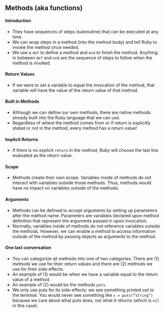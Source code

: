## Methods (aka functions)
#### Introduction
- They have sequences of steps (subroutine) that can be executed at any time.
- We can wrap steps in a method (into the method body) and tell Ruby to invoke the method once needed.
- We use a `def` to define a method and `end` to finish the method.
Anything in between `def` and `end` are the sequence of steps to follow when the method is invoked.

#### Return Values
- If we were to set a variable to equal the invocation of the method, that variable will have the value of the return value of that method.

#### Built in Methods
- Although we can define our own methods, there are native methods already built into the Ruby language that we can use.
- Regardless of where the method comes from or if return is explicitly stated or not in the method, every method has a return value!

#### Implicit Returns
- If there is no explicit `return` in the method, Ruby will choose the last line evaluated as the return value.

#### Scope
- Methods create their own scope. Variables inside of methods do not interact with variables outside those methods. Thus, methods would have no impact on variables outside of the methods.

#### Arguments
- Methods can be defined to accept arguments by setting up parameters after the method name. Parameters are variables declared upon method definition that represent the arguments passed in upon invocation.
- Normally, variables inside of methods do not reference variables outside the methods. However, we can enable a method to access information outside of the method by passing objects as arguments to the method.

#### One last conversation
- You can categorize all methods into one of two categories: There are (1) methods we use for their return values and there are (2) methods we use for their side-effects.
- An example of (1) would be when we have a variable equal to the return value of a method.
- An example of (2) would be the methods `puts`.
- We only use puts for its side-effects: we see something printed out to the terminal. You would never see something like `x = puts(“string”)` because we care about what puts does, not what it returns (which is `nil` in this case).
